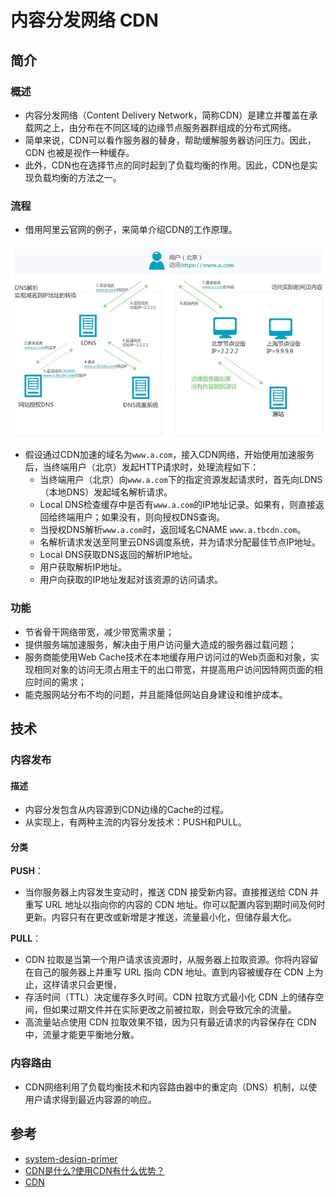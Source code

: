 # 内容分发网络 CDN

## 简介

### 概述

- 内容分发网络（Content Delivery Network，简称CDN）是建立并覆盖在承载网之上，由分布在不同区域的边缘节点服务器群组成的分布式网络。
- 简单来说，CDN可以看作服务器的替身，帮助缓解服务器访问压力。因此，CDN 也被是视作一种缓存。
- 此外，CDN也在选择节点的同时起到了负载均衡的作用。因此，CDN也是实现负载均衡的方法之一。

### 流程

- 借用阿里云官网的例子，来简单介绍CDN的工作原理。

![CDN流程](../../img/cdn_process.jpg)

- 假设通过CDN加速的域名为`www.a.com`，接入CDN网络，开始使用加速服务后，当终端用户（北京）发起HTTP请求时，处理流程如下：
  - 当终端用户（北京）向`www.a.com`下的指定资源发起请求时，首先向LDNS（本地DNS）发起域名解析请求。
  - Local DNS检查缓存中是否有`www.a.com`的IP地址记录。如果有，则直接返回给终端用户；如果没有，则向授权DNS查询。
  - 当授权DNS解析`www.a.com`时，返回域名CNAME `www.a.tbcdn.com`。
  - 名解析请求发送至阿里云DNS调度系统，并为请求分配最佳节点IP地址。
  - Local DNS获取DNS返回的解析IP地址。
  - 用户获取解析IP地址。
  - 用户向获取的IP地址发起对该资源的访问请求。

### 功能

- 节省骨干网络带宽，减少带宽需求量；
- 提供服务端加速服务，解决由于用户访问量大造成的服务器过载问题；
- 服务商能使用Web Cache技术在本地缓存用户访问过的Web页面和对象，实现相同对象的访问无须占用主干的出口带宽，并提高用户访问因特网页面的相应时间的需求；
- 能克服网站分布不均的问题，并且能降低网站自身建设和维护成本。

## 技术

### 内容发布

#### 描述

- 内容分发包含从内容源到CDN边缘的Cache的过程。
- 从实现上，有两种主流的内容分发技术：PUSH和PULL。

#### 分类

**PUSH**：

- 当你服务器上内容发生变动时，推送 CDN 接受新内容。直接推送给 CDN 并重写 URL 地址以指向你的内容的 CDN 地址。你可以配置内容到期时间及何时更新。内容只有在更改或新增是才推送，流量最小化，但储存最大化。

**PULL**：

- CDN 拉取是当第一个用户请求该资源时，从服务器上拉取资源。你将内容留在自己的服务器上并重写 URL 指向 CDN 地址。直到内容被缓存在 CDN 上为止，这样请求只会更慢，
- 存活时间（TTL）决定缓存多久时间。CDN 拉取方式最小化 CDN 上的储存空间，但如果过期文件并在实际更改之前被拉取，则会导致冗余的流量。
- 高流量站点使用 CDN 拉取效果不错，因为只有最近请求的内容保存在 CDN 中，流量才能更平衡地分散。

### 内容路由

- CDN网络利用了负载均衡技术和内容路由器中的重定向（DNS）机制，以使用户请求得到最近内容源的响应。

## 参考

- [system-design-primer](https://github.com/donnemartin/system-design-primer#sharding)
- [CDN是什么?使用CDN有什么优势？](https://www.zhihu.com/question/36514327?rf=37353035)
- [CDN](https://baike.baidu.com/item/CDN/420951?fr=aladdin)
